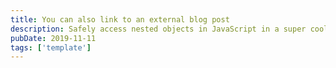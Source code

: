 ```yaml
---
title: You can also link to an external blog post
description: Safely access nested objects in JavaScript in a super cool way.
pubDate: 2019-11-11
tags: ['template']
---
```

